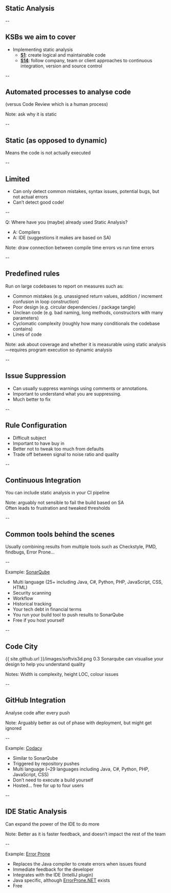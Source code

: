 ## Static Analysis

--

## KSBs we aim to cover

+ Implementing static analysis
  + **[S1](https://www.instituteforapprenticeships.org/apprenticeship-standards/software-developer-v1-1#S1)**: create
    logical and maintainable code
  + **[S14](https://www.instituteforapprenticeships.org/apprenticeship-standards/software-developer-v1-1#S14)**: follow
    company, team or client approaches to continuous integration, version and source control

--

## Automated processes to analyse code

(versus Code Review which is a human process)

Note: ask why it is static  

--

## Static (as opposed to dynamic)

Means the code is not actually executed

--

## Limited

+ Can only detect common mistakes, syntax issues, potential bugs, but not actual errors  
+ Can’t detect good code!

--

Q: Where have you (maybe) already used Static Analysis?

+ A: Compilers
+ A: IDE (suggestions it makes are based on SA)

Note: draw connection between compile time errors vs run time errors  

--

## Predefined rules

Run on large codebases to report on measures such as:

+ Common mistakes (e.g. unassigned return values, addition / increment confusion in loop construction)
+ Poor design (e.g. circular dependencies / package tangle)
+ Unclean code (e.g. bad naming, long methods, constructors with many parameters)
+ Cyclomatic complexity (roughly how many conditionals the codebase contains)
+ Lines of code

Note: ask about coverage and whether it is measurable using static analysis—requires program execution so dynamic analysis  

--

## Issue Suppression

+ Can usually suppress warnings using comments or annotations.
+ Important to understand what you are suppressing.
+ Much better to fix

--

## Rule Configuration

+ Difficult subject
+ Important to have buy in
+ Better not to tweak too much from defaults
+ Trade off between signal to noise ratio and quality

--

## Continuous Integration

You can include static analysis in your CI pipeline

Note: arguably not sensible to fail the build based on SA  
  Often leads to frustration and tweaked thresholds  

--

## Common tools behind the scenes

Usually combining results from multiple tools such as Checkstyle, PMD, findbugs, Error Prone…

--

Example: [SonarQube](https://www.sonarqube.org)

+ Multi language (25+ including Java, C#, Python, PHP, JavaScript, CSS, HTML)
+ Security scanning
+ Workflow
+ Historical tracking
+ Your tech debt in financial terms
+ You run your build tool to push results to SonarQube
+ Free if you host yourself

--

## Code City

<backgroundimage>{{ site.github.url }}/images/softvis3d.png</backgroundimage>
<backgroundimageopacity>0.3</backgroundimageopacity>
Sonarqube can visualise your design to help you understand quality

Notes: Width is complexity, height LOC, colour issues  

--

## GitHub Integration

Analyse code after every push

Note: Arguably better as out of phase with deployment, but might get ignored  

--

Example: [Codacy](https://www.codacy.com)

+ Similar to SonarQube
+ Triggered by repository pushes
+ Multi language (~29 languages including Java, C#, Python, PHP, JavaScript, CSS)
+ Don’t need to execute a build yourself
+ Hosted… free for up to four users

--

## IDE Static Analysis

Can expand the power of the IDE to do more

Note: Better as it is faster feedback, and doesn’t impact the rest of the team  

--

Example: [Error Prone](https://errorprone.info)

+ Replaces the Java compiler to create errors when issues found
+ Immediate feedback for the developer
+ Integrates with the IDE (IntelliJ plugin)
+ Java specific, although [ErrorProne.NET](https://github.com/SergeyTeplyakov/ErrorProne.NET) exists
+ Free